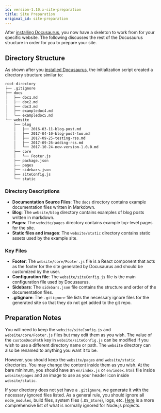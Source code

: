 ```yaml
---
id: version-1.10.x-site-preparation
title: Site Preparation
original_id: site-preparation
---
```


After [installing Docusaurus](getting-started-installation.md), you now have a skeleton to work from for your specific website. The following discusses the rest of the Docusaurus structure in order for you to prepare your site.

## Directory Structure

As shown after you [installed Docusaurus](getting-started-installation.md), the initialization script created a directory structure similar to:

```bash
root-directory
├── .gitignore
├── docs
│   ├── doc1.md
│   ├── doc2.md
│   ├── doc3.md
│   ├── exampledoc4.md
│   └── exampledoc5.md
└── website
    ├── blog
    │   ├── 2016-03-11-blog-post.md
    │   ├── 2017-04-10-blog-post-two.md
    │   ├── 2017-09-25-testing-rss.md
    │   ├── 2017-09-26-adding-rss.md
    │   └── 2017-10-24-new-version-1.0.0.md
    ├── core
    │   └── Footer.js
    ├── package.json
    ├── pages
    ├── sidebars.json
    ├── siteConfig.js
    └── static
```

### Directory Descriptions

- **Documentation Source Files**: The `docs` directory contains example documentation files written in Markdown.
- **Blog**: The `website/blog` directory contains examples of blog posts written in markdown.
- **Pages**: The `website/pages` directory contains example top-level pages for the site.
- **Static files and images**: The `website/static` directory contains static assets used by the example site.

### Key Files

- **Footer**: The `website/core/Footer.js` file is a React component that acts as the footer for the site generated by Docusaurus and should be customized by the user.
- **Configuration file**: The `website/siteConfig.js` file is the main configuration file used by Docusaurus.
- **Sidebars**: The `sidebars.json` file contains the structure and order of the documentation files.
- **.gitignore**: The `.gitignore` file lists the necessary ignore files for the generated site so that they do not get added to the git repo.

## Preparation Notes

You will need to keep the `website/siteConfig.js` and `website/core/Footer.js` files but may edit them as you wish. The value of the `customDocsPath` key in `website/siteConfig.js` can be modified if you wish to use a different directory name or path. The `website` directory can also be renamed to anything you want it to be.

However, you should keep the `website/pages` and `website/static` directories. You may change the content inside them as you wish. At the bare minimum, you should have an `en/index.js` or `en/index.html` file inside `website/pages` and an image to use as your header icon inside `website/static`.

If your directory does not yet have a `.gitignore`, we generate it with the necessary ignored files listed. As a general rule, you should ignore all `node_modules`, build files, system files (`.DS_Store`), logs, etc. [Here](https://github.com/github/gitignore/blob/master/Node.gitignore) is a more comprehensive list of what is normally ignored for Node.js projects.

